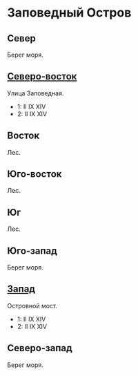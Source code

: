 # Заповедный Остров

## Север

Берег моря.

## [Северо-восток](./585145.md)

Улица Заповедная.

* 1:    II  IX  XIV
* 2:    II  IX  XIV

## Восток

Лес.

## Юго-восток

Лес.

## Юг

Лес.

## Юго-запад

Берег моря.

## [Запад](./550150.md)

Островной мост.

* 1:    II  IX  XIV
* 2:    II  IX  XIV

## Северо-запад

Берег моря.
